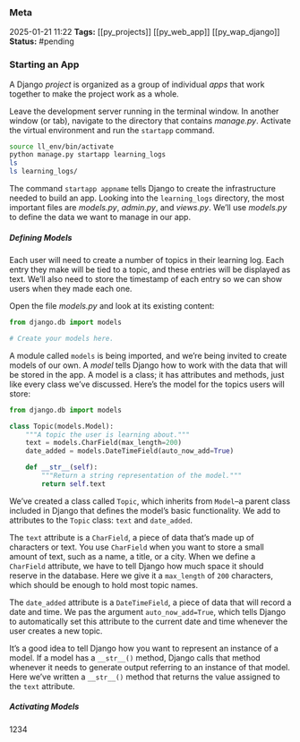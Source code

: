 ### Meta
2025-01-21 11:22
**Tags:** [[py_projects]] [[py_web_app]] [[py_wap_django]]
**Status:** #pending 

### Starting an App
A Django *project* is organized as a group of individual *apps* that work together to make the project work as a whole.

Leave the development server running in the terminal window. In another window (or tab), navigate to the directory that contains *manage.py*. Activate the virtual environment and run the `startapp` command.
```BASH title:example.sh
source ll_env/bin/activate
python manage.py startapp learning_logs
ls
ls learning_logs/
```

The command `startapp appname` tells Django to create the infrastructure needed to build an app. Looking into the `learning_logs` directory, the most important files are *models.py*, *admin.py*, and *views.py*. We’ll use *models.py* to define the data we want to manage in our app.

##### Defining Models
Each user will need to create a number of topics in their learning log. Each entry they make will be tied to a topic, and these entries will be displayed as text. We’ll also need to store the timestamp of each entry so we can show users when they made each one.

Open the file *models.py* and look at its existing content:
```Python title:models.py
from django.db import models

# Create your models here.
```

A module called `models` is being imported, and we’re being invited to create models of our own. A *model* tells Django how to work with the data that will be stored in the app. A model is a class; it has attributes and methods, just like every class we’ve discussed. Here’s the model for the topics users will store:
```Python title:models.py
from django.db import models

class Topic(models.Model):
	"""A topic the user is learning about."""
	text = models.CharField(max_length=200)
	date_added = models.DateTimeField(auto_now_add=True)

	def __str__(self):
		"""Return a string representation of the model."""
		return self.text
```

We’ve created a class called `Topic`, which inherits from `Model`–a parent class included in Django that defines the model’s basic functionality. We add to attributes to the `Topic` class: `text` and `date_added`.

The `text` attribute is a `CharField`, a piece of data that’s made up of characters or text. You use `CharField` when you want to store a small amount of text, such as a name, a title, or a city. When we define a `CharField` attribute, we have to tell Django how much space it should reserve in the database. Here we give it a `max_length` of `200` characters, which should be enough to hold most topic names.

The `date_added` attribute is a `DateTimeField`, a piece of data that will record a date and time. We pas the argument `auto_now_add=True`, which tells Django to automatically set this attribute to the current date and time whenever the user creates a new topic.

It’s a good idea to tell Django how you want to represent an instance of a model. If a model has a `__str__()` method, Django calls that method whenever it needs to generate output referring to an instance of that model. Here we’ve written a `__str__()` method that returns the value assigned to the `text` attribute.

##### Activating Models
1234